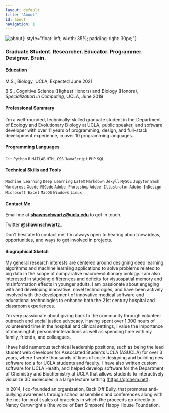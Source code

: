 ```yaml
---
layout: default
title: "About"
id: about
navigation: 1
---
```


![about](../assets/images/about-shawn.png){: style="float: left; width: 35%; padding-right: 30px;"}
### Graduate Student. Researcher. Educator. Programmer. Designer. Bruin.

#### Education
M.S., Biology, UCLA, Expected June 2021

B.S., Cognitive Science (Highest Honors) and Biology (Honors), *Specialization in Computing*, UCLA, June 2019

#### Professional Summary
I'm a well-rounded, technically-skilled graduate student in the Department of Ecology and Evolutionary Biology at UCLA, public speaker, and software developer with over 11 years of programming, design, and full-stack development experience, in over 10 programming languages.

#### Programming Languages
`C++` `Python` `R` `MATLAB` `HTML` `CSS` `JavaScript` `PHP` `SQL`

#### Technical Skills and Tools
`Machine Learning` `Deep Learning` `LaTeX` `Markdown` `Jekyll` `MySQL` `Jupyter` `Bash` `Wordpress` `Xcode` `VSCode` `Adobe Photoshop` `Adobe Illustrator` `Adobe InDesign` `Microsoft Excel` `MacOS` `Windows` `Linux`
#### Contact Me
Email me at <a href="&#115;&#104;&#097;&#119;&#110;&#115;&#099;&#104;&#119;&#097;&#114;&#116;&#122;&#064;&#117;&#099;&#108;&#097;&#046;&#101;&#100;&#117;" target="_blank" alt="Email" title="Email"><strong>&#115;&#104;&#097;&#119;&#110;&#115;&#099;&#104;&#119;&#097;&#114;&#116;&#122;&#064;&#117;&#099;&#108;&#097;&#046;&#101;&#100;&#117;</strong></a> to get in touch.

Twitter [**@shawnschwartz_**](https://twitter.com/shawnschwartz_)

Don't hesitate to contact me! I'm always open to hearing about new ideas, opportunities, and ways to get involved in projects.

#### Biographical Sketch
My general research interests are centered around designing deep learning algorithms and machine learning applications to solve problems related to big data in the scope of comparative macroevolutionary biology. I am also interested in studying differences and deficits for visuospatial memory and misinformation effects in younger adults. I am passionate about engaging with and developing innovative, novel technologies, and have been actively involved with the development of innovative medical software and educational technologies to enhance both the 21st century hospital and classroom experiences.

I'm very passionate about giving back to the community through volunteer outreach and social justice advocacy. Having spent over 1,300 hours of volunteered time in the hospital and clinical settings, I value the importance of meaningful, personal-interactions as well as spending time with my family, friends, and colleagues.

I have held numerous technical leadership positions, such as being the lead student web developer for Associated Students UCLA (ASUCLA) for over 3 years, where I wrote thousands of lines of code designing and building new software tools for UCLA students and faculty. I have also written custom software for UCLA Health, and helped develop software for the Department of Chemistry and Biochemistry at UCLA that allows students to interactively visualize 3D molecules in a large lecture setting (https://qrchem.net).

In 2014, I co-founded an organization, Back Off Bully, that promotes anti-bullying awareness through school assemblies and conferences along with the not-for-profit sales of bracelets in which the proceeds go directly to Nancy Cartwright's (the voice of Bart Simpson) Happy House Foundation.